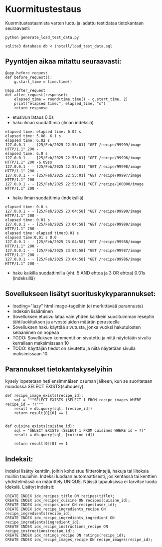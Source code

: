 # Kuormitustestaus

Kuormitustestaamista varten luotu ja ladattu testidataa tietokantaan seuraavasti: 
````
python generate_load_test_data.py

sqlite3 database.db < install/load_test_data.sql
````

## Pyyntöjen aikaa mitattu seuraavasti:
````
@app.before_request
def before_request():
    g.start_time = time.time()

@app.after_request
def after_request(response):
    elapsed_time = round(time.time() - g.start_time, 2)
    print("elapsed time:", elapsed_time, "s")
    return response
````
- etusivun lataus 0.0s 
- haku ilman suodattimia (ilman indeksiä)
````
elapsed time: elapsed time: 6.02 s
elapsed time: 5.88  6.1 s
elapsed time: 6.02 s 
127.0.0.1 - - [25/Feb/2025 22:55:01] "GET /recipe/99999/image HTTP/1.1" 200 -
elapsed time: 6.0 s 
127.0.0.1 - - [25/Feb/2025 22:55:01] "GET /recipe/99996/image HTTP/1.1" 200 -6.09ss
127.0.0.1 - - [25/Feb/2025 22:55:01] "GET /recipe/99998/image HTTP/1.1" 200 -
127.0.0.1 - - [25/Feb/2025 22:55:01] "GET /recipe/99997/image HTTP/1.1" 200 -
127.0.0.1 - - [25/Feb/2025 22:55:01] "GET /recipe/100000/image HTTP/1.1" 200 -
````
- haku ilman suodattimia (indeksillä)
````
elapsed time: 0.0 s
127.0.0.1 - - [25/Feb/2025 23:04:58] "GET /recipe/99990/image HTTP/1.1" 200 -
elapsed time: 0.01 s
127.0.0.1 - - [25/Feb/2025 23:04:58] "GET /recipe/99989/image HTTP/1.1" 200 -
elapsed time: elapsed time:0.01 s 
elapsed time:0.01 s 0.0 
127.0.0.1 - - [25/Feb/2025 23:04:58] "GET /recipe/99988/image HTTP/1.1" 200 -
127.0.0.1 - - [25/Feb/2025 23:04:58] "GET /recipe/99987/image HTTP/1.1" 200 -
127.0.0.1 - - [25/Feb/2025 23:04:58] "GET /recipe/99986/image HTTP/1.1" 200 -
````
- haku kaikilla suodattimilla (yht. 5 AND ehtoa ja 3 OR ehtoa) 0.01s (indeksillä)

## Sovellukseen lisätyt suorituskykyparannukset: 

- loading="lazy" html image-tageihin (ei merkittävää parannusta)
- indeksin lisääminen 
- Sovelluksen etusivu lataa vain yhden kaikkein suosituimman reseptin  tähtiluokituksen ja arvosteluiden määrän perusteella
- Sovelluksen haku käyttää sivutusta, jonka vuoksi hakutulosten selaaminen on nopeaa 
- TODO: Sovelluksen kommentit on sivutettu ja niitä näytetään sivulla kerrallaan maksimissaan 10 
- TODO: Käyttäjän tiedot on sivutettu ja niitä näytetään sivulla maksimissaan 10

## Parannukset tietokantakyselyihin 

kysely lopetetaan heti ensimmäisen osuman jälkeen, kun se suoritetaan muodossa SELECT EXISTS(subquery).

````
def recipe_image_exists(recipe_id):
    sql = """SELECT EXISTS (SELECT 1 FROM recipe_images WHERE recipe_id = ?)"""
    result = db.query(sql, [recipe_id])
    return result[0][0] == 1


def cuisine_exists(cuisine_id):
    sql = "SELECT EXISTS (SELECT 1 FROM cuisines WHERE id = ?)"
    result = db.query(sql, [cuisine_id])

    return result[0][0] == 1
````

## Indeksit: 

Indeksi lisätty kenttiin, joihin kohdistuu filtteröintejä, hakuja tai liitoksia muihin tauluihin. 
Indeksi luodaan automaattisesti, jos kentässä tai kenttien yhdistelmässä on määrittely UNIQUE. Näissä tapauksissa ei tarvitse luoda ideksiä.
Lisätyt indeksit:
````
CREATE INDEX idx_recipes_title ON recipes(title);
CREATE INDEX idx_recipes_cuisine ON recipes(cuisine_id);
CREATE INDEX idx_recipes_user ON recipes(user_id);
CREATE INDEX idx_recipe_ingredients_recipe ON recipe_ingredients(recipe_id);
CREATE INDEX idx_recipe_ingredients_ingredient ON recipe_ingredients(ingredient_id);
CREATE INDEX idx_recipe_instructions_recipe ON recipe_instructions(recipe_id);
CREATE INDEX idx_ratings_recipe ON ratings(recipe_id);
CREATE INDEX idx_recipe_images_recipe ON recipe_images(recipe_id);
````